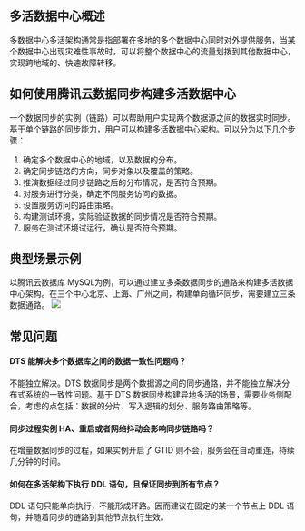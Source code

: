 ## 多活数据中心概述
多数据中心多活架构通常是指部署在多地的多个数据中心同时对外提供服务，当某个数据中心出现灾难性事故时，可以将整个数据中心的流量划拨到其他数据中心，实现跨地域的、快速故障转移。

## 如何使用腾讯云数据同步构建多活数据中心
一个数据同步的实例（链路）可以帮助用户实现两个数据源之间的数据实时同步。基于单个链路的同步能力，用户可以构建多活数据中心架构。可以分为以下几个步骤：
1. 确定多个数据中心的地域，以及数据的分布。
2. 确定同步链路的方向，同步对象以及覆盖的策略。
3. 推演数据经过同步链路之后的分布情况，是否符合预期。
4. 对服务进行分类，确定不同服务访问的数据。
5. 设置服务访问的路由策略。
6. 构建测试环境，实际验证数据的同步情况是否符合预期。
7. 服务在测试环境试运行，确认是否符合预期。

## 典型场景示例
以腾讯云数据库 MySQL为例，可以通过建立多条数据同步的通路来构建多活数据中心架构。在三个中心北京、上海、广州之间，构建单向循环同步，需要建立三条数据通路。
![](https://main.qcloudimg.com/raw/987dce8ded37cd85cf37f5a7bef165c2.png)

## 常见问题
#### DTS 能解决多个数据库之间的数据一致性问题吗？
不能独立解决。DTS 数据同步是两个数据源之间的同步通路，并不能独立解决分布式系统的一致性问题。基于 DTS 数据同步构建异地多活的场景，需要业务侧配合，考虑的点包括：数据的分片、写入逻辑的划分、服务路由策略等。

#### 同步过程实例 HA、重启或者网络抖动会影响同步链路吗？
在增量数据同步的过程，如果实例开启了 GTID 则不会，服务会在自动重连，持续几分钟的时间。

#### 如何在多活架构下执行 DDL 语句，且保证同步到所有节点？
DDL 语句只能单向执行，不能形成环路。因而建议在固定的某一个节点上 DDL 语句，并随着同步的链路到其他节点执行生效。

